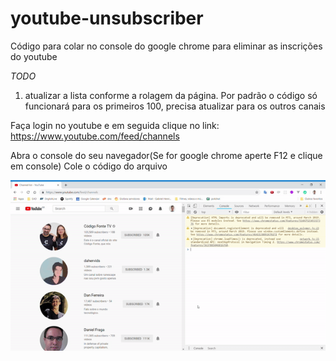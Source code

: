 # youtube-unsubscriber

Código para colar no console do google chrome para eliminar as inscrições do youtube

*TODO*
1) atualizar a lista conforme a rolagem da página. Por padrão o código só funcionará para os primeiros 100, precisa atualizar para os outros canais

Faça login no youtube e em seguida clique no link:
https://www.youtube.com/feed/channels

Abra o console do seu navegador(Se for google chrome aperte F12 e clique em console)
Cole o código do arquivo

![](video.gif)
